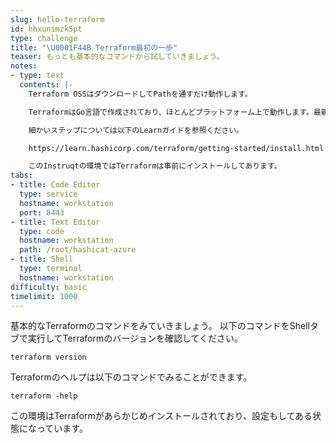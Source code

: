 ```yaml
---
slug: hello-terraform
id: hhxunimzk5pt
type: challenge
title: "\U0001F44B Terraform最初の一歩"
teaser: もっとも基本的なコマンドから試していきましょう。
notes:
- type: text
  contents: |-
    Terraform OSSはダウンロードしてPathを通すだけ動作します。

    TerraformはGo言語で作成されており、ほとんどプラットフォーム上で動作します。最新のバージョンはこちらよりご確認ください。https://www.terraform.io/downloads.html

    細かいステップについては以下のLearnガイドを参照ください。

    https://learn.hashicorp.com/terraform/getting-started/install.html

    このInstruqtの環境ではTerraformは事前にインストールしてあります。
tabs:
- title: Code Editor
  type: service
  hostname: workstation
  port: 8443
- title: Text Editor
  type: code
  hostname: workstation
  path: /root/hashicat-azure
- title: Shell
  type: terminal
  hostname: workstation
difficulty: basic
timelimit: 1000
---
```

基本的なTerraformのコマンドをみていきましょう。
以下のコマンドをShellタブで実行してTerraformのバージョンを確認してください。

```
terraform version
```

Terraformのヘルプは以下のコマンドでみることができます。

```
terraform -help
```

この環境はTerraformがあらかじめインストールされており、設定もしてある状態になっています。